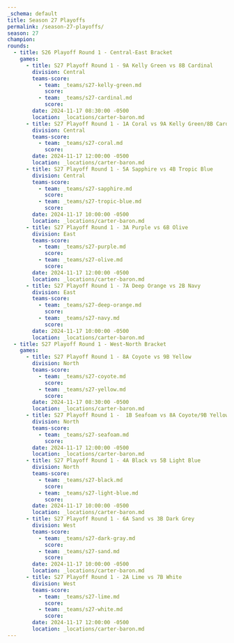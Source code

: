 ```yaml
---
_schema: default
title: Season 27 Playoffs
permalink: /season-27-playoffs/
season: 27
champion:
rounds:
  - title: S26 Playoff Round 1 - Central-East Bracket
    games:
      - title: S27 Playoff Round 1 - 9A Kelly Green vs 8B Cardinal
        division: Central
        teams-score:
          - team: _teams/s27-kelly-green.md
            score:
          - team: _teams/s27-cardinal.md
            score:
        date: 2024-11-17 08:30:00 -0500
        location: _locations/carter-baron.md
      - title: S27 Playoff Round 1 - 1A Coral vs 9A Kelly Green/8B Cardinal
        division: Central
        teams-score:
          - team: _teams/s27-coral.md
            score:
        date: 2024-11-17 12:00:00 -0500
        location: _locations/carter-baron.md
      - title: S27 Playoff Round 1 - 5A Sapphire vs 4B Tropic Blue
        division: Central
        teams-score:
          - team: _teams/s27-sapphire.md
            score:
          - team: _teams/s27-tropic-blue.md
            score:
        date: 2024-11-17 10:00:00 -0500
        location: _locations/carter-baron.md
      - title: S27 Playoff Round 1 - 3A Purple vs 6B Olive
        division: East
        teams-score:
          - team: _teams/s27-purple.md
            score:
          - team: _teams/s27-olive.md
            score:
        date: 2024-11-17 12:00:00 -0500
        location: _locations/carter-baron.md
      - title: S27 Playoff Round 1 - 7A Deep Orange vs 2B Navy
        division: East
        teams-score:
          - team: _teams/s27-deep-orange.md
            score:
          - team: _teams/s27-navy.md
            score:
        date: 2024-11-17 10:00:00 -0500
        location: _locations/carter-baron.md
  - title: S27 Playoff Round 1 - West-North Bracket
    games:
      - title: S27 Playoff Round 1 - 8A Coyote vs 9B Yellow
        division: North
        teams-score:
          - team: _teams/s27-coyote.md
            score:
          - team: _teams/s27-yellow.md
            score:
        date: 2024-11-17 08:30:00 -0500
        location: _locations/carter-baron.md
      - title: S27 Playoff Round 1 -  1B Seafoam vs 8A Coyote/9B Yellow
        division: North
        teams-score:
          - team: _teams/s27-seafoam.md
            score:
        date: 2024-11-17 12:00:00 -0500
        location: _locations/carter-baron.md
      - title: S27 Playoff Round 1 - 4A Black vs 5B Light Blue
        division: North
        teams-score:
          - team: _teams/s27-black.md
            score:
          - team: _teams/s27-light-blue.md
            score:
        date: 2024-11-17 10:00:00 -0500
        location: _locations/carter-baron.md
      - title: S27 Playoff Round 1 - 6A Sand vs 3B Dark Grey
        division: West
        teams-score:
          - team: _teams/s27-dark-gray.md
            score:
          - team: _teams/s27-sand.md
            score:
        date: 2024-11-17 10:00:00 -0500
        location: _locations/carter-baron.md
      - title: S27 Playoff Round 1 - 2A Lime vs 7B White
        division: West
        teams-score:
          - team: _teams/s27-lime.md
            score:
          - team: _teams/s27-white.md
            score:
        date: 2024-11-17 12:00:00 -0500
        location: _locations/carter-baron.md
---
```

